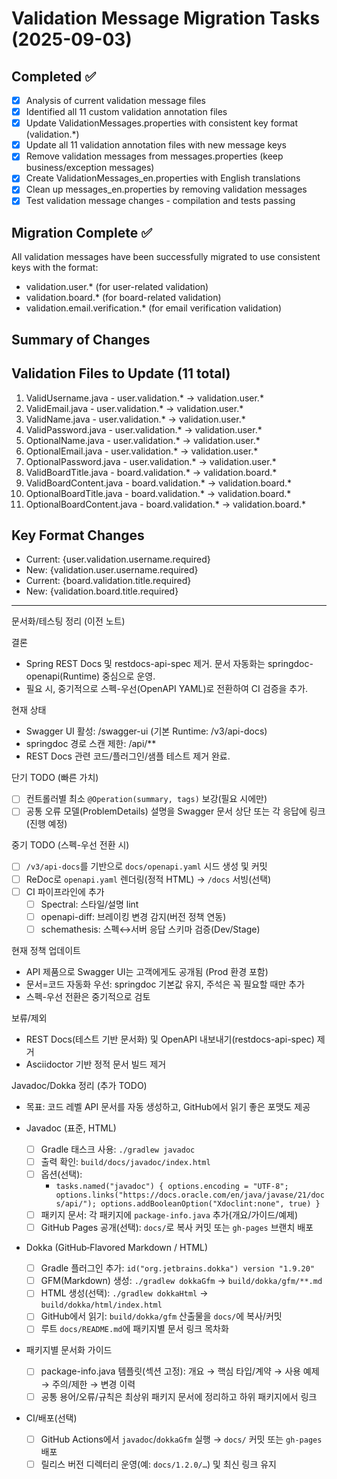 # Validation Message Migration Tasks (2025-09-03)

## Completed ✅
- [x] Analysis of current validation message files
- [x] Identified all 11 custom validation annotation files
- [x] Update ValidationMessages.properties with consistent key format (validation.*)
- [x] Update all 11 validation annotation files with new message keys
- [x] Remove validation messages from messages.properties (keep business/exception messages)
- [x] Create ValidationMessages_en.properties with English translations
- [x] Clean up messages_en.properties by removing validation messages
- [x] Test validation message changes - compilation and tests passing

## Migration Complete ✅

All validation messages have been successfully migrated to use consistent keys with the format:
- validation.user.* (for user-related validation)
- validation.board.* (for board-related validation)
- validation.email.verification.* (for email verification validation)

## Summary of Changes

## Validation Files to Update (11 total)
1. ValidUsername.java - user.validation.* → validation.user.*
2. ValidEmail.java - user.validation.* → validation.user.*
3. ValidName.java - user.validation.* → validation.user.*
4. ValidPassword.java - user.validation.* → validation.user.*
5. OptionalName.java - user.validation.* → validation.user.*
6. OptionalEmail.java - user.validation.* → validation.user.*
7. OptionalPassword.java - user.validation.* → validation.user.*
8. ValidBoardTitle.java - board.validation.* → validation.board.*
9. ValidBoardContent.java - board.validation.* → validation.board.*
10. OptionalBoardTitle.java - board.validation.* → validation.board.*
11. OptionalBoardContent.java - board.validation.* → validation.board.*

## Key Format Changes
- Current: {user.validation.username.required}
- New: {validation.user.username.required}
- Current: {board.validation.title.required} 
- New: {validation.board.title.required}

---

문서화/테스팅 정리 (이전 노트)

결론
- Spring REST Docs 및 restdocs-api-spec 제거. 문서 자동화는 springdoc-openapi(Runtime) 중심으로 운영.
- 필요 시, 중기적으로 스펙-우선(OpenAPI YAML)로 전환하여 CI 검증을 추가.

현재 상태
- Swagger UI 활성: /swagger-ui (기본 Runtime: /v3/api-docs)
- springdoc 경로 스캔 제한: /api/**
- REST Docs 관련 코드/플러그인/샘플 테스트 제거 완료.

단기 TODO (빠른 가치)
- [ ] 컨트롤러별 최소 `@Operation(summary, tags)` 보강(필요 시에만) 
- [ ] 공통 오류 모델(ProblemDetails) 설명을 Swagger 문서 상단 또는 각 응답에 링크 (진행 예정)

중기 TODO (스펙-우선 전환 시)
- [ ] `/v3/api-docs`를 기반으로 `docs/openapi.yaml` 시드 생성 및 커밋
- [ ] ReDoc로 `openapi.yaml` 렌더링(정적 HTML) → `/docs` 서빙(선택)
- [ ] CI 파이프라인에 추가
  - [ ] Spectral: 스타일/설명 lint
  - [ ] openapi-diff: 브레이킹 변경 감지(버전 정책 연동)
  - [ ] schemathesis: 스펙↔서버 응답 스키마 검증(Dev/Stage)

현재 정책 업데이트
- API 제품으로 Swagger UI는 고객에게도 공개됨 (Prod 환경 포함)
- 문서=코드 자동화 우선: springdoc 기본값 유지, 주석은 꼭 필요할 때만 추가
- 스펙-우선 전환은 중기적으로 검토

보류/제외
- REST Docs(테스트 기반 문서화) 및 OpenAPI 내보내기(restdocs-api-spec) 제거
- Asciidoctor 기반 정적 문서 빌드 제거

Javadoc/Dokka 정리 (추가 TODO)
- 목표: 코드 레벨 API 문서를 자동 생성하고, GitHub에서 읽기 좋은 포맷도 제공

- Javadoc (표준, HTML)
  - [ ] Gradle 태스크 사용: `./gradlew javadoc`
  - [ ] 출력 확인: `build/docs/javadoc/index.html`
  - [ ] 옵션(선택):
    - `tasks.named("javadoc") { options.encoding = "UTF-8"; options.links("https://docs.oracle.com/en/java/javase/21/docs/api/"); options.addBooleanOption("Xdoclint:none", true) }`
  - [ ] 패키지 문서: 각 패키지에 `package-info.java` 추가(개요/가이드/예제)
  - [ ] GitHub Pages 공개(선택): `docs/`로 복사 커밋 또는 `gh-pages` 브랜치 배포

- Dokka (GitHub‑Flavored Markdown / HTML)
  - [ ] Gradle 플러그인 추가: `id("org.jetbrains.dokka") version "1.9.20"`
  - [ ] GFM(Markdown) 생성: `./gradlew dokkaGfm` → `build/dokka/gfm/**.md`
  - [ ] HTML 생성(선택): `./gradlew dokkaHtml` → `build/dokka/html/index.html`
  - [ ] GitHub에서 읽기: `build/dokka/gfm` 산출물을 `docs/`에 복사/커밋
  - [ ] 루트 `docs/README.md`에 패키지별 문서 링크 목차화

- 패키지별 문서화 가이드
  - [ ] package-info.java 템플릿(섹션 고정): 개요 → 핵심 타입/계약 → 사용 예제 → 주의/제한 → 변경 이력
  - [ ] 공통 용어/오류/규칙은 최상위 패키지 문서에 정리하고 하위 패키지에서 링크

- CI/배포(선택)
  - [ ] GitHub Actions에서 `javadoc`/`dokkaGfm` 실행 → `docs/` 커밋 또는 `gh-pages` 배포
  - [ ] 릴리스 버전 디렉터리 운영(예: `docs/1.2.0/…`) 및 최신 링크 유지
